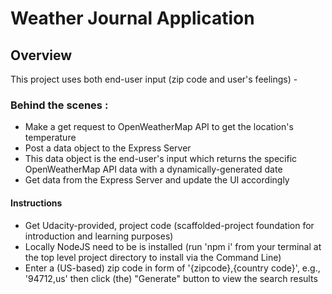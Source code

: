 # Weather Journal Application 

## Overview
This project uses both end-user input (zip code and user's feelings) - 
### Behind the scenes : 
* Make a get request to OpenWeatherMap API to get the location's temperature
* Post a data object to the Express Server 
* This data object is the end-user's input which returns the specific OpenWeatherMap API data with a dynamically-generated date 
* Get data from the Express Server and update the UI accordingly

#### Instructions
- Get Udacity-provided, project code (scaffolded-project foundation for introduction and learning purposes) 
- Locally NodeJS need to be is installed (run 'npm i' from your terminal at the top level project directory to install via the Command Line)  
- Enter a (US-based) zip code in form of '{zipcode},{country code}', e.g., '94712,us' then click (the) "Generate" button to view the search results
